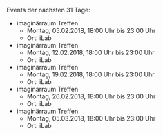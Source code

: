 Events der nächsten 31 Tage:

- imaginärraum Treffen
  - Montag, 05.02.2018, 18:00 Uhr bis 23:00 Uhr
  - Ort: iLab
- imaginärraum Treffen
  - Montag, 12.02.2018, 18:00 Uhr bis 23:00 Uhr
  - Ort: iLab
- imaginärraum Treffen
  - Montag, 19.02.2018, 18:00 Uhr bis 23:00 Uhr
  - Ort: iLab
- imaginärraum Treffen
  - Montag, 26.02.2018, 18:00 Uhr bis 23:00 Uhr
  - Ort: iLab
- imaginärraum Treffen
  - Montag, 05.03.2018, 18:00 Uhr bis 23:00 Uhr
  - Ort: iLab
